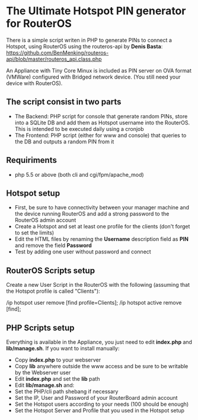 # The Ultimate Hotspot PIN generator for RouterOS

There is a simple script writen in PHP to generate PINs to connect a Hotspot, using RouterOS using the routeros-api by **Denis Basta**: https://github.com/BenMenking/routeros-api/blob/master/routeros_api.class.php

An Appliance with Tiny Core Minux is included as PIN server on OVA format (VMWare) configured with Bridged network device. (You still need your device with RouterOS).

## The script consist in two parts

* The Backend: PHP script for console that generate random PINs, store into a SQLite DB and add them as Hotspot username into the RouterOS. This is intended to be executed daily using a cronjob
* The Frontend: PHP script (either for www and console) that queries to the DB and outputs a random PIN from it

## Requiriments

* php 5.5 or above (both cli and cgi/fpm/apache_mod)

## Hotspot setup

* First, be sure to have connectivity between your manager machine and the device running RouterOS and add a strong password to the RouterOS admin account
* Create a Hotspot and set at least one profile for the clients (don't forget to set the limits)
* Edit the HTML files by renaming the **Username** description field as **PIN** and remove the field **Password**
* Test by adding one user without password and connect

## RouterOS Scripts setup

Create a new User Script in the RouterOS with the following (assuming that the Hotspot profile is called "Clients"):

/ip hotspot user remove [find profile=Clients];
/ip hotspot active remove [find];

## PHP Scripts setup

Everything is available in the Appliance, you just need to edit **index.php** and **lib/manage.sh**. If you want to install manually:

* Copy **index.php** to your webserver
* Copy **lib** anywhere outside the www access and be sure to be writable by the Webserver user
* Edit **index.php** and set the **lib** path
* Edit **lib/manage.sh** and:
 * Set the PHP/cli path shebang if necessary
 * Set the IP, User and Password of your RouterBoard admin account
 * Set the Hotspot users according to your needs (100 should be enough)
 * Set the Hotspot Server and Profile that you used in the Hotspot setup
